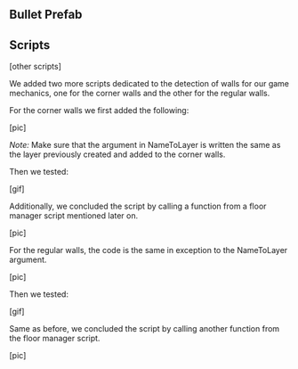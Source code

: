 ## Bullet Prefab

## Scripts
[other scripts]

We added two more scripts dedicated to the detection of walls for our game mechanics, one for the corner walls and the other for the regular walls.

For the corner walls we first added the following:

[pic]

_Note:_ Make sure that the argument in NameToLayer is written the same as the layer previously created and added to the corner walls.

Then we tested:

[gif]

Additionally, we concluded the script by calling a function from a floor manager script mentioned later on.

[pic]

For the regular walls, the code is the same in exception to the NameToLayer argument.

[pic]

Then we tested:

[gif]

Same as before, we concluded the script by calling another function from the floor manager script.

[pic]

